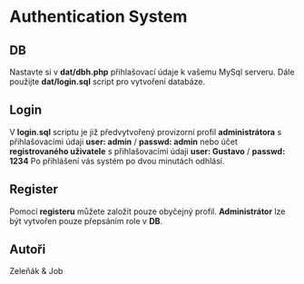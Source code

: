 # Authentication System
## DB
Nastavte si v **__dat/dbh.php__** přihlašovací údaje k vašemu MySql serveru.
Dále použijte **dat/login.sql** script pro vytvoření databáze.
## Login
V **login.sql** scriptu je již předvytvořený provizorní profil **administrátora** s přihlašovacími údaji **user: admin** / **passwd: admin** nebo účet **registrovaného uživatele** s přihlašovacími údaji **user: Gustavo** / **passwd: 1234**
Po přihlášení vás systém po dvou minutách odhlásí.
## Register
Pomocí **registeru** můžete založit pouze obyčejný profil. **Administrátor** lze být vytvořen pouze přepsáním role v **DB**.

## Autoři
Zeleňák & Job

